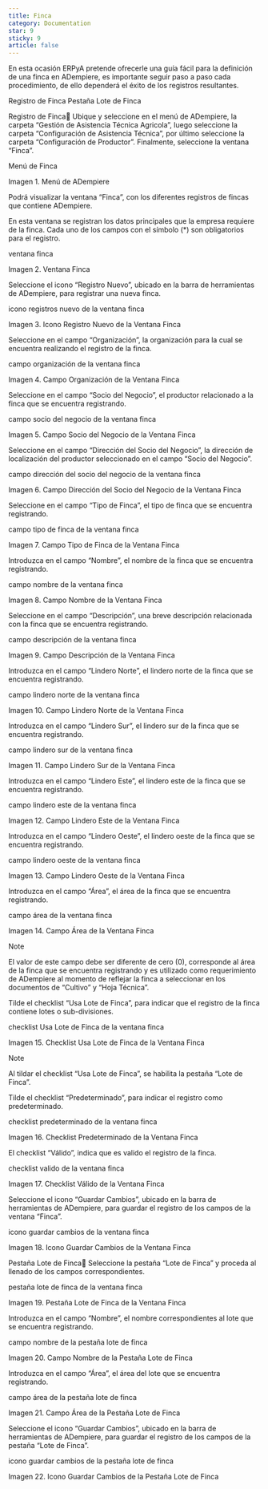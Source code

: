```yaml
---
title: Finca
category: Documentation
star: 9
sticky: 9
article: false
---
```


En esta ocasión ERPyA pretende ofrecerle una guía fácil para la definición de una finca en ADempiere, es importante seguir paso a paso cada procedimiento, de ello dependerá el éxito de los registros resultantes.

Registro de Finca
Pestaña Lote de Finca

Registro de Finca
Ubique y seleccione en el menú de ADempiere, la carpeta “Gestión de Asistencia Técnica Agricola”, luego seleccione la carpeta “Configuración de Asistencia Técnica”, por último seleccione la carpeta “Configuración de Productor”. Finalmente, seleccione la ventana “Finca”.

Menú de Finca

Imagen 1. Menú de ADempiere

Podrá visualizar la ventana “Finca”, con los diferentes registros de fincas que contiene ADempiere.

En esta ventana se registran los datos principales que la empresa requiere de la finca. Cada uno de los campos con el símbolo (*) son obligatorios para el registro.

ventana finca

Imagen 2. Ventana Finca

Seleccione el icono “Registro Nuevo”, ubicado en la barra de herramientas de ADempiere, para registrar una nueva finca.

icono registros nuevo de la ventana finca

Imagen 3. Icono Registro Nuevo de la Ventana Finca

Seleccione en el campo “Organización”, la organización para la cual se encuentra realizando el registro de la finca.

campo organización de la ventana finca

Imagen 4. Campo Organización de la Ventana Finca

Seleccione en el campo “Socio del Negocio”, el productor relacionado a la finca que se encuentra registrando.

campo socio del negocio de la ventana finca

Imagen 5. Campo Socio del Negocio de la Ventana Finca

Seleccione en el campo “Dirección del Socio del Negocio”, la dirección de localización del productor seleccionado en el campo “Socio del Negocio”.

campo dirección del socio del negocio de la ventana finca

Imagen 6. Campo Dirección del Socio del Negocio de la Ventana Finca

Seleccione en el campo “Tipo de Finca”, el tipo de finca que se encuentra registrando.

campo tipo de finca de la ventana finca

Imagen 7. Campo Tipo de Finca de la Ventana Finca

Introduzca en el campo “Nombre”, el nombre de la finca que se encuentra registrando.

campo nombre de la ventana finca

Imagen 8. Campo Nombre de la Ventana Finca

Seleccione en el campo “Descripción”, una breve descripción relacionada con la finca que se encuentra registrando.

campo descripción de la ventana finca

Imagen 9. Campo Descripción de la Ventana Finca

Introduzca en el campo “Lindero Norte”, el lindero norte de la finca que se encuentra registrando.

campo lindero norte de la ventana finca

Imagen 10. Campo Lindero Norte de la Ventana Finca

Introduzca en el campo “Lindero Sur”, el lindero sur de la finca que se encuentra registrando.

campo lindero sur de la ventana finca

Imagen 11. Campo Lindero Sur de la Ventana Finca

Introduzca en el campo “Lindero Este”, el lindero este de la finca que se encuentra registrando.

campo lindero este de la ventana finca

Imagen 12. Campo Lindero Este de la Ventana Finca

Introduzca en el campo “Lindero Oeste”, el lindero oeste de la finca que se encuentra registrando.

campo lindero oeste de la ventana finca

Imagen 13. Campo Lindero Oeste de la Ventana Finca

Introduzca en el campo “Área”, el área de la finca que se encuentra registrando.

campo área de la ventana finca

Imagen 14. Campo Área de la Ventana Finca

Note

El valor de este campo debe ser diferente de cero (0), corresponde al área de la finca que se encuentra registrando y es utilizado como requerimiento de ADempiere al momento de reflejar la finca a seleccionar en los documentos de “Cultivo” y “Hoja Técnica”.

Tilde el checklist “Usa Lote de Finca”, para indicar que el registro de la finca contiene lotes o sub-divisiones.

checklist Usa Lote de Finca de la ventana finca

Imagen 15. Checklist Usa Lote de Finca de la Ventana Finca

Note

Al tildar el checklist “Usa Lote de Finca”, se habilita la pestaña “Lote de Finca”.

Tilde el checklist “Predeterminado”, para indicar el registro como predeterminado.

checklist predeterminado de la ventana finca

Imagen 16. Checklist Predeterminado de la Ventana Finca

El checklist “Válido”, indica que es valido el registro de la finca.

checklist valido de la ventana finca

Imagen 17. Checklist Válido de la Ventana Finca

Seleccione el icono “Guardar Cambios”, ubicado en la barra de herramientas de ADempiere, para guardar el registro de los campos de la ventana “Finca”.

icono guardar cambios de la ventana finca

Imagen 18. Icono Guardar Cambios de la Ventana Finca

Pestaña Lote de Finca
Seleccione la pestaña “Lote de Finca” y proceda al llenado de los campos correspondientes.

pestaña lote de finca de la ventana finca

Imagen 19. Pestaña Lote de Finca de la Ventana Finca

Introduzca en el campo “Nombre”, el nombre correspondientes al lote que se encuentra registrando.

campo nombre de la pestaña lote de finca

Imagen 20. Campo Nombre de la Pestaña Lote de Finca

Introduzca en el campo “Área”, el área del lote que se encuentra registrando.

campo área de la pestaña lote de finca

Imagen 21. Campo Área de la Pestaña Lote de Finca

Seleccione el icono “Guardar Cambios”, ubicado en la barra de herramientas de ADempiere, para guardar el registro de los campos de la pestaña “Lote de Finca”.

icono guardar cambios de la pestaña lote de finca

Imagen 22. Icono Guardar Cambios de la Pestaña Lote de Finca
